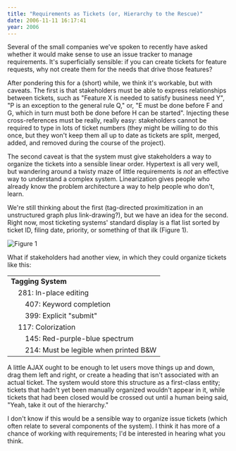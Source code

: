 ```yaml
---
title: "Requirements as Tickets (or, Hierarchy to the Rescue)"
date: 2006-11-11 16:17:41
year: 2006
---
```

Several of the small companies we've spoken to recently have asked whether it would make sense to use an issue tracker to manage requirements.  It's superficially sensible: if you can create tickets for feature requests, why not create them for the needs that drive those features?

After pondering this for a (short) while, we think it's workable, but with caveats.  The first is that stakeholders must be able to express relationships between tickets, such as "Feature X is needed to satisfy business need Y", "P is an exception to the general rule Q," or, "E must be done before F and G, which in turn must both be done before H can be started".  Injecting these cross-references must be really, really easy: stakeholders cannot be required to type in lots of ticket numbers (they might be willing to do this once, but they won't keep them all up to date as tickets are split, merged, added, and removed during the course of the project).

The second caveat is that the system must give stakeholders a way to organize the tickets into a sensible linear order.  Hypertext is all very well, but wandering around a twisty maze of little requirements is <em>not</em> an effective way to understand a complex system.  Linearization gives people who already know the problem architecture a way to help people who don't, learn.

We're still thinking about the first (tag-directed proximitization in an unstructured graph plus link-drawing?), but we have an idea for the second.  Right now, most ticketing systems' standard display is a flat list sorted by ticket ID, filing date, priority, or something of that ilk (Figure 1).

<img alt="Figure 1" src="{{'/files/2006/11/tickets.png' | relative_url}}" class="centered">

What if stakeholders had another view, in which they could organize tickets like this:
<table>
<tr>
<td colspan="3"><strong>Tagging System</strong></td>
</tr>
<tr>
<td> </td>
<td colspan="2">281: In-place editing</td>
</tr>
<tr>
<td> </td>
<td> </td>
<td>407: Keyword completion</td>
</tr>
<tr>
<td> </td>
<td> </td>
<td>399: Explicit "submit"</td>
</tr>
<tr>
<td> </td>
<td colspan="2">117: Colorization</td>
</tr>
<tr>
<td> </td>
<td> </td>
<td>145: Red-purple-blue spectrum</td>
</tr>
<tr>
<td> </td>
<td> </td>
<td>214: Must be legible when printed B&W</td>
</tr>
</table>
A little AJAX ought to be enough to let users move things up and down, drag them left and right, or create a heading that isn't associated with an actual ticket.  The system would store this structure as a first-class entity; tickets that hadn't yet been manually organized wouldn't appear in it, while tickets that had been closed would be crossed out until a human being said, "Yeah, take it out of the hierarchy."

I don't know if this would be a sensible way to organize issue tickets (which often relate to several components of the system).  I think it has more of a chance of working with requirements; I'd be interested in hearing what you think.
